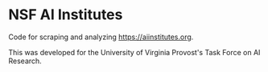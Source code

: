 # NSF AI Institutes

Code for scraping and analyzing https://aiinstitutes.org.

This was developed for the University of Virginia Provost's Task Force on AI Research.
